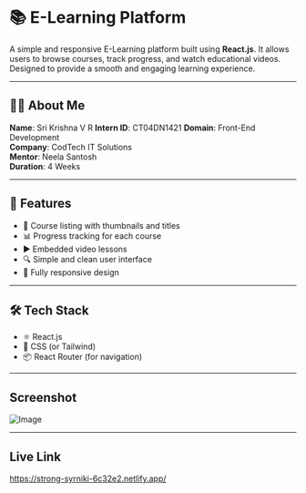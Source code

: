 # 📚 E-Learning Platform

A simple and responsive E-Learning platform built using **React.js**. It allows users to browse courses, track progress, and watch educational videos. Designed to provide a smooth and engaging learning experience.

---

## 🧑‍💻 About Me

**Name**: Sri Krishna V R 
**Intern ID**: CT04DN1421
**Domain**: Front-End Development  
**Company**: CodTech IT Solutions  
**Mentor**: Neela Santosh  
**Duration**: 4 Weeks


---

## 🚀 Features

- 📘 Course listing with thumbnails and titles  
- 📊 Progress tracking for each course  
- ▶️ Embedded video lessons  
- 🔍 Simple and clean user interface  
- 📱 Fully responsive design

---

## 🛠️ Tech Stack

- ⚛️ React.js  
- 🎨 CSS (or Tailwind)  
- 📦 React Router (for navigation)

---


## Screenshot

![Image](https://github.com/user-attachments/assets/dd76a757-c864-4484-8118-56ae47ec643b)

---

## Live Link

https://strong-syrniki-6c32e2.netlify.app/
